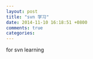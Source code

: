 ```yaml
---
layout: post
title: "svn 学习"
date: 2014-11-10 16:18:51 +0800
comments: true
categories: 
---
```


for svn learning